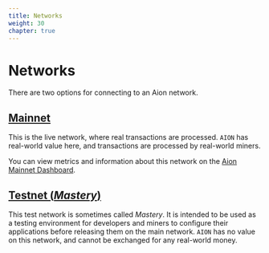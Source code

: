 ```yaml
---
title: Networks
weight: 30
chapter: true
---
```


# Networks

There are two options for connecting to an Aion network.

## [Mainnet](mainnet)

This is the live network, where real transactions are processed. `AION` has real-world value here, and transactions are processed by real-world miners.

You can view metrics and information about this network on the [Aion Mainnet Dashboard](https://mainnet.aion.network/#/dashboard).

## [Testnet (_Mastery_)](mastery-testnet)

This test network is sometimes called _Mastery_. It is intended to be used as a testing environment for developers and miners to configure their applications before releasing them on the main network. `AION` has no value on this network, and cannot be exchanged for any real-world money.